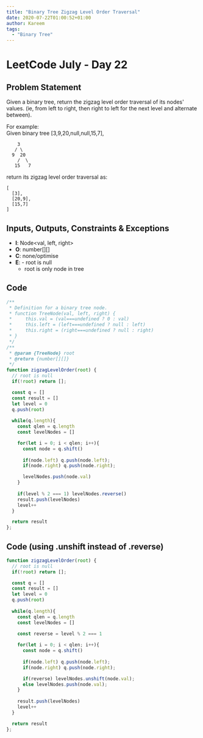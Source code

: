 ```yaml
---
title: "Binary Tree Zigzag Level Order Traversal"
date: 2020-07-22T01:00:52+01:00
author: Kareem
tags:
  - "Binary Tree"
---
```


<!-- LeetCode month and day here -->
# LeetCode July - Day 22

## Problem Statement

Given a binary tree, return the zigzag level order traversal of its nodes' values. (ie, from left to right, then right to left for the next level and alternate between).

For example:\
Given binary tree [3,9,20,null,null,15,7],
```
    3
   / \
  9  20
    /  \
   15   7
```
return its zigzag level order traversal as:
```
[
  [3],
  [20,9],
  [15,7]
]
```


## Inputs, Outputs, Constraints & Exceptions
- **I**: Node<val, left, right>
- **O**: number[][]
- **C**: none/optimise
- **E**: - root is null
  - root is only node in tree

## Code
```js
/**
 * Definition for a binary tree node.
 * function TreeNode(val, left, right) {
 *     this.val = (val===undefined ? 0 : val)
 *     this.left = (left===undefined ? null : left)
 *     this.right = (right===undefined ? null : right)
 * }
 */
/**
 * @param {TreeNode} root
 * @return {number[][]}
 */
function zigzagLevelOrder(root) {
  // root is null
  if(!root) return [];

  const q = []
  const result = []
  let level = 0
  q.push(root)
 
  while(q.length){
    const qlen = q.length
    const levelNodes = []

    for(let i = 0; i < qlen; i++){
      const node = q.shift()
      
      if(node.left) q.push(node.left);
      if(node.right) q.push(node.right);

      levelNodes.push(node.val)
    }
    
    if(level % 2 === 1) levelNodes.reverse()   
    result.push(levelNodes)
    level++
  }

  return result 
};
```

## Code (using .unshift instead of .reverse)
```js
function zigzagLevelOrder(root) {
  // root is null
  if(!root) return [];

  const q = []
  const result = []
  let level = 0
  q.push(root)
 
  while(q.length){
    const qlen = q.length
    const levelNodes = []
    
    const reverse = level % 2 === 1

    for(let i = 0; i < qlen; i++){
      const node = q.shift()
      
      if(node.left) q.push(node.left);
      if(node.right) q.push(node.right);

      if(reverse) levelNodes.unshift(node.val);
      else levelNodes.push(node.val);
    }
    
    result.push(levelNodes)
    level++
  }

  return result 
};
```